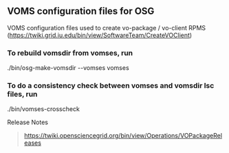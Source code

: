 ## VOMS configuration files for OSG

VOMS configuration files used to create vo-package / vo-client RPMS (https://twiki.grid.iu.edu/bin/view/SoftwareTeam/CreateVOClient)

### To rebuild vomsdir from vomses, run

./bin/osg-make-vomsdir --vomses vomses

### To do a consistency check between vomses and vomsdir lsc files, run

./bin/vomses-crosscheck

Release Notes
> https://twiki.opensciencegrid.org/bin/view/Operations/VOPackageReleases
